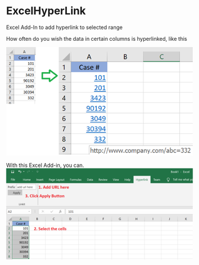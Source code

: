 # ExcelHyperLink
Excel Add-In to add hyperlink to selected range

How often do you wish the data in certain columns is hyperlinked, like this 

![](link.png?raw=true "from text to hyperlink")

With this Excel Add-in, you can. 
![](linkhowto.png?raw=true)

